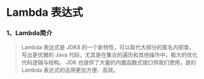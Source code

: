 # Lambda 表达式

### 1、Lambda简介
> Lambda 表达式是 JDK8 的一个新特性，可以取代大部分的匿名内部类，写出更优雅的 Java 代码，尤其是在集合的遍历和其他操作中，极大的优化代码逻辑与结构。
> JDK 也提供了大量的内置函数式接口供我们使用，是的 Lambda 表达式的运用更加方便、高效。
